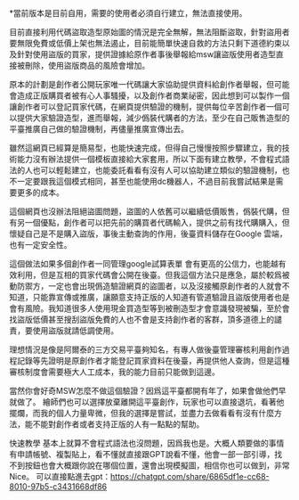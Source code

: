 *當前版本是目前自用，需要的使用者必須自行建立，無法直接使用。

目前直接利用代碼盜取造型原始圖的情況是完全無解，無法阻斷盜取，針對盜用者要無限免費或低價上架也無法遏止，目前能簡單快速自救的方法只剩下道德約束以及針對使用盜版的買家，提供證據給原作者事後舉報給msw讓盜版使用者造型直接被刪除，使用盜版商品的風險會增加。

原本的計劃是創作者公開玩家唯一代碼讓大家協助提供資料給創作者舉報，但可能會造成正版購買者被有心人事騷擾，以及創作者商業祕密，因此想到可以製作一個讓創作者可以登記買家代碼，在網頁提供驗證的機制，提供每位辛苦創作者一個可以提供大家驗證造型，進而舉報，減少僞裝代購者的方法，至少在自己販售造型的平臺推廣自己做的驗證機制，再儘量推廣宣傳出去。

雖然這網頁已經算是簡易型，也能快速完成，但得自己慢慢按照步驟建立，我的技術能力沒有辦法提供一個模板直接給大家套用，所以下面有建立教學，不會程式語法的人也可以輕鬆建立，也能委託看看有沒有人可以協助建立類似的驗證機制，也不一定要跟我這個模式相同，甚至也能使用dc機器人，不過目前我嘗試結果是需要更多的成本。

這個網頁也沒辦法阻絕盜圖問題，盜圖的人依舊可以繼續低價販售，僞裝代購，但有另一個優點，創作者可以把先前的購買者代碼輸入，提供之前有找代購購入，但懷疑自己是不是購入盜版，事後主動查詢的作用，後臺資料儲存在Google 雲端，也有一定安全性。

這個做法如果多個創作者一同管理google試算表單 會有更高的公信力，也能越有效利用，但是互相的買家代碼會公開在後臺。但我這個方法只是應急，屬於較爲被動防禦方，一定也會出現僞造驗證網頁的盜圖者，以及沒接觸原創作者的人就會不知道，只能靠宣傳或推廣，讓願意支持正版的人知道有管道驗證且盜版使用者也是會有風險。我知道很多人使用現金買造型等到被刪造型才會意識發現被騙，至於會找盜版低價甚至搜刮盜版免費的人也不會是支持創作者的客群，頂多道德上的譴責，要使用盜版就請低調使用。

理想情況是像是阿爾泰的三方交易平臺夠知名，有專人做後臺管理審核利用創作過程記錄等先證明是原創作者才能登記買家資料在後臺，再提供他人查詢，但是這種審核制度會需要極大人工成本，我的能力目前只能做到這邊。

當然你會好奇MSW怎麼不做這個驗證？因爲這平臺都開有年了，如果會做他們早就做了。
繪師們也可以選擇放棄離開這平臺創作，玩家也可以直接退坑，看著他擺爛，而我的個人力量卑微，但我的選擇是嘗試，並盡力去做看看有沒有什麼方法，能不能對創作者或者支持正版的人有一點點的幫助。

快速教學
基本上就算不會程式語法也沒問題，因爲我也是。大概人類要做的事情有申請帳號、複製貼上，看不懂就直接跟GPT說看不懂，他會一部一部引導，找不到按鈕也會大概跟你說在哪個位置，還會出現模擬圖，相信你也可以做到，非常Nice。
可以直接點進去gpt：https://chatgpt.com/share/6865df1e-cc68-8010-97b5-c3431668df86
